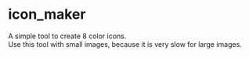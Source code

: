 # icon_maker
A simple tool to create 8 color icons.  
Use this tool with small images, because it is very slow for large images.  
